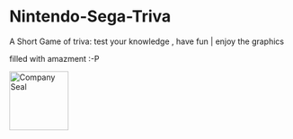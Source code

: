 # Nintendo-Sega-Triva

A Short Game of triva: test your knowledge , have fun | enjoy the graphics

filled with amazment :-P
<div class= videogamelogos

<img src = "http://upload.wikimedia.org/wikipedia/commons/thumb/b/b6/Original_Nintendo_Seal_of_Quality_emblem.svg/2000px-Original_Nintendo_Seal_of_Quality_emblem.svg.png" alt="Company Seal" width="100px" height="100px" >

<img src = "http://www.logospike.com/wp-content/uploads/2014/11/Sega_logo-6.png" alt="Company Seal"
width="105px" height="105px">

</div>
